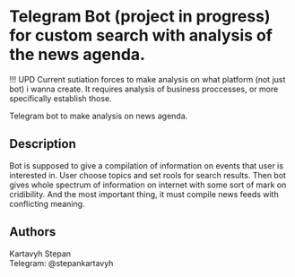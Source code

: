 # Telegram Bot (project in progress) for custom search with analysis of the news agenda.

!!! UPD Current sutiation forces to make analysis on what platform (not just bot) i wanna create. It requires analysis of business proccesses, or more specifically establish those.

Telegram bot to make analysis on news agenda.

## Description

Bot is supposed to give a compilation of information on events that user is interested in.
User choose topics and set rools for search results. Then bot gives whole spectrum of information on internet with some sort of mark on cridibility.
And the most important thing, it must compile news feeds with conflicting meaning.

## Authors
Kartavyh Stepan<br />
Telegram: @stepankartavyh
